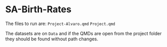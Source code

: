 # SA-Birth-Rates

The files to run are:
`Project-Alvaro.qmd`
`Project.qmd`

The datasets are on `Data` and if the QMDs are open from the project folder they
should be found without path changes.
